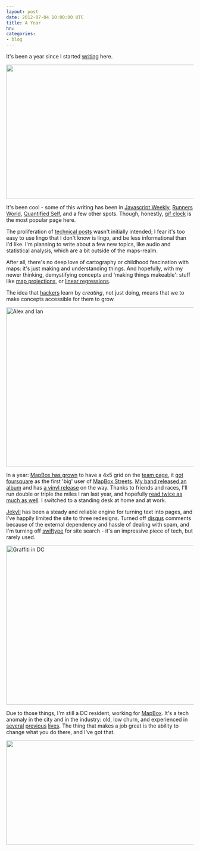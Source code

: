 ```yaml
---
layout: post
date: 2012-07-04 10:00:00 UTC
title: A Year
hn:
categories:
- blog
---
```


It's been a year since I started [writing](http://macwright.org/2011/07/04/hello-internet.html)
here.

<img src='http://farm8.staticflickr.com/7126/7426443546_425c36de12_z.jpg' height='360' width='640' />

It's been cool - some of this writing has been in
[Javascript Weekly](http://javascriptweekly.com/archive/82.html),
[Runners World](http://othervoices.runnersworld.com/2011/08/the-art-of-the-run/),
[Quantified Self](http://quantifiedself.com/2012/04/numbers-from-around-the-web-round-6/),
and a few other spots. Though, honestly, [gif clock](http://macwright.org/demo/gifclock/) is
the most popular page here.

The proliferation of [technical posts](http://macwright.org/2012/06/04/the-module-pattern.html) wasn't
initially intended; I fear it's too easy to use lingo that I don't know is lingo,
and be less informational than I'd like. I'm planning to write about a few
new topics, like audio and statistical analysis, which are a bit outside of the maps-realm.

After all, there's no deep love of cartography or childhood fascination with maps:
it's just making and understanding things. And hopefully, with my newer thinking,
demystifying concepts and 'making things makeable': stuff like
[map projections](http://macwright.org/2012/03/12/project-it-yourself.html), or
[linear regressions](http://macwright.org/play-statistics/linear_regression/).

The idea that [hackers](http://bit.ly/Lgh1BX) learn by _creating_, not just doing,
means that we to make concepts accessible for them to grow.

<img src='http://farm8.staticflickr.com/7089/7351816634_e8fb777794_z.jpg' height='427' width='640' title='Alex and Ian' />

In a year: [MapBox has grown](http://mapbox.com/) to have a 4x5 grid on the [team page](http://mapbox.com/team/),
it [got foursquare](http://blog.foursquare.com/2012/02/29/foursquare-is-joining-the-openstreetmap-movement-say-hi-to-pretty-new-maps/)
as the first 'big' user of [MapBox Streets](http://mapbox.com/blog/announcing-mapbox-streets/).
[My band released an album](http://teenmomdc.com/) and has [a vinyl release](http://analogedition.com/)
on the way. Thanks to friends and races, I'll run double or triple the miles I ran last year,
and hopefully [read twice as much as well](http://www.goodreads.com/user_challenges/341849).
I switched to a standing desk at home and at work.

[Jekyll](http://jekyllrb.com/) has been a steady and reliable engine for turning text into
pages, and I've happily limited the site to three redesigns. Turned off [disqus](http://disqus.com/)
comments because of the external dependency and hassle of dealing with spam, and I'm
turning off [swiftype](http://swiftype.com/) for site search - it's an impressive piece of tech, but
rarely used.

<img src='http://farm8.staticflickr.com/7088/7351389598_3485dcc4c8_z.jpg' height='427' width='640' title='Graffiti in DC' />

Due to those things, I'm still a DC resident, working for [MapBox](http://mapbox.com/). It's
a tech anomaly in the city and in the industry: old, low churn, and experienced in [several](http://managingnews.com/)
[previous](http://openatrium.com/) [lives](http://developmentseed.org/). The thing that
makes a job great is the ability to change what you do there, and I've got that.

<a href='https://gist.github.com/3036472'><img src='http://farm8.staticflickr.com/7139/7490797764_3f638d493c_z.jpg' width='640' height='280' /></a>
